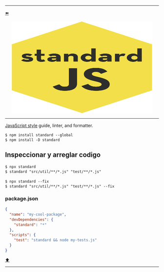 <hr>

<a name="top"></a>

[⬅️](../../README.md#head1234)

<p align="center">
  <img width="460" height="300" src="../public/standardJS.svg">
</p>
<hr>

[JavaScript style](https://standardjs.com) guide, linter, and formatter.

```
$ npm install standard --global
$ npm install -D standard
```

## Inspeccionar y arreglar codigo

```
$ npx standard
$ standard "src/util/**/*.js" "test/**/*.js"

$ npx standard --fix
$ standard "src/util/**/*.js" "test/**/*.js" --fix

```

### package.json

```json
{
  "name": "my-cool-package",
  "devDependencies": {
    "standard": "*"
  },
  "scripts": {
    "test": "standard && node my-tests.js"
  }
}
```

[⬆️](#top)

<hr>

